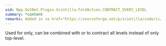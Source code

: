 ```yaml
---
uid: Npp.DotNet.Plugin.Scintilla.FoldAction.CONTRACT_EVERY_LEVEL
summary: *content
remarks: Added in <a href="https://sourceforge.net/p/scintilla/code/ci/7de5b28bba1c">5.3.0</a>
---
```


Used for <xref href="Npp.DotNet.Plugin.SciMsg.SCI_FOLDALL" data-throw-if-not-resolved="false"></xref> only, can be combined with <xref href="Npp.DotNet.Plugin.Scintilla.FoldAction.CONTRACT" data-throw-if-not-resolved="false"></xref> or <xref href="Npp.DotNet.Plugin.Scintilla.FoldAction.TOGGLE" data-throw-if-not-resolved="false"></xref> to contract all levels instead of only top-level.
